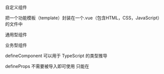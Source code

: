 自定义组件

把一个功能模板（template）封装在一个.vue（包含HTML，CSS，JavaScript）的文件中

通用型组件

业务型组件

defineComponent
可以用于 TypeScript 的类型推导

defineProps 
不需要被导入即可使用
只能在<script setup>中使用

声明 props，规范传递数据的格式

生命周期

组件事件

emit 向外传递事件
defineEmit 来定义对外“发射”的数据


v-model
传递属性和接收组件事件的简写
默认情况下，v-model 使用 modelValue 作为 prop，同时使用 update:modelValue 作为事件


插槽
slot 组件来显示组件的子元素